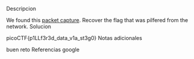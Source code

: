 Descripcion

We found this [packet capture](https://jupiter.challenges.picoctf.org/static/b506393b6f9d53b94011df000c534759/capture.pcap). Recover the flag that was pilfered from the network.
Solucion

picoCTF{p1LLf3r3d_data_v1a_st3g0}
Notas adicionales

buen reto
Referencias
google